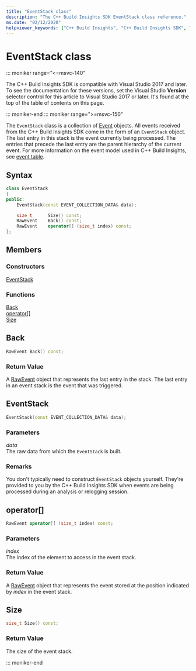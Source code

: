 ```yaml
---
title: "EventStack class"
description: "The C++ Build Insights SDK EventStack class reference."
ms.date: "02/12/2020"
helpviewer_keywords: ["C++ Build Insights", "C++ Build Insights SDK", "EventStack", "throughput analysis", "build time analysis", "vcperf.exe"]
---
```

# EventStack class

::: moniker range="<=msvc-140"

The C++ Build Insights SDK is compatible with Visual Studio 2017 and later. To see the documentation for these versions, set the Visual Studio **Version** selector control for this article to Visual Studio 2017 or later. It's found at the top of the table of contents on this page.

::: moniker-end
::: moniker range=">=msvc-150"

The `EventStack` class is a collection of [Event](event.md) objects. All events received from the C++ Build Insights SDK come in the form of an `EventStack` object. The last entry in this stack is the event currently being processed. The entries that precede the last entry are the parent hierarchy of the current event. For more information on the event model used in C++ Build Insights, see [event table](../event-table.md).

## Syntax

```cpp
class EventStack
{
public:
    EventStack(const EVENT_COLLECTION_DATA& data);

    size_t      Size() const;
    RawEvent    Back() const;
    RawEvent    operator[] (size_t index) const;
};
```

## Members

### Constructors

[EventStack](#event-stack)

### Functions

[Back](#back)\
[operator[]](#subscript-operator)\
[Size](#size)

## <a name="back"></a> Back

```cpp
RawEvent Back() const;
```

### Return Value

A [RawEvent](raw-event.md) object that represents the last entry in the stack. The last entry in an event stack is the event that was triggered.

## <a name="event-stack"></a> EventStack

```cpp
EventStack(const EVENT_COLLECTION_DATA& data);
```

### Parameters

*data*\
The raw data from which the `EventStack` is built.

### Remarks

You don't typically need to construct `EventStack` objects yourself. They're provided to you by the C++ Build Insights SDK when events are being processed during an analysis or relogging session.

## <a name="subscript-operator"></a> operator[]

```cpp
RawEvent operator[] (size_t index) const;
```

### Parameters

*index*\
The index of the element to access in the event stack.

### Return Value

A [RawEvent](raw-event.md) object that represents the event stored at the position indicated by *index* in the event stack.

## <a name="size"></a> Size

```cpp
size_t Size() const;
```

### Return Value

The size of the event stack.

::: moniker-end
